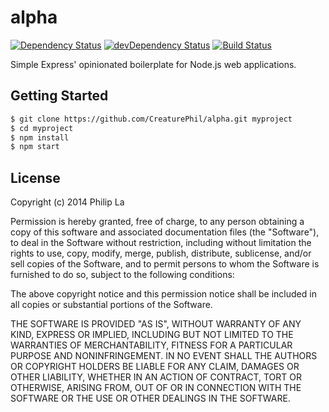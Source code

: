 # alpha 
[![Dependency Status](https://david-dm.org/creaturephil/alpha.svg?style=flat)](https://david-dm.org/creaturephil/alpha)
[![devDependency Status](https://david-dm.org/creaturephil/alpha/dev-status.svg?style=flat)](https://david-dm.org/creaturephil/alpha#info=devDependencies)
[![Build Status](https://travis-ci.org/CreaturePhil/alpha.svg?style=flat)](https://travis-ci.org/CreaturePhil/alpha)

Simple Express' opinionated boilerplate for Node.js web applications.

## Getting Started

```bash
$ git clone https://github.com/CreaturePhil/alpha.git myproject
$ cd myproject
$ npm install
$ npm start
```

## License

Copyright (c) 2014 Philip La

Permission is hereby granted, free of charge, to any person
obtaining a copy of this software and associated documentation
files (the "Software"), to deal in the Software without
restriction, including without limitation the rights to use,
copy, modify, merge, publish, distribute, sublicense, and/or sell
copies of the Software, and to permit persons to whom the
Software is furnished to do so, subject to the following
conditions:

The above copyright notice and this permission notice shall be
included in all copies or substantial portions of the Software.

THE SOFTWARE IS PROVIDED "AS IS", WITHOUT WARRANTY OF ANY KIND,
EXPRESS OR IMPLIED, INCLUDING BUT NOT LIMITED TO THE WARRANTIES
OF MERCHANTABILITY, FITNESS FOR A PARTICULAR PURPOSE AND
NONINFRINGEMENT. IN NO EVENT SHALL THE AUTHORS OR COPYRIGHT
HOLDERS BE LIABLE FOR ANY CLAIM, DAMAGES OR OTHER LIABILITY,
WHETHER IN AN ACTION OF CONTRACT, TORT OR OTHERWISE, ARISING
FROM, OUT OF OR IN CONNECTION WITH THE SOFTWARE OR THE USE OR
OTHER DEALINGS IN THE SOFTWARE.
